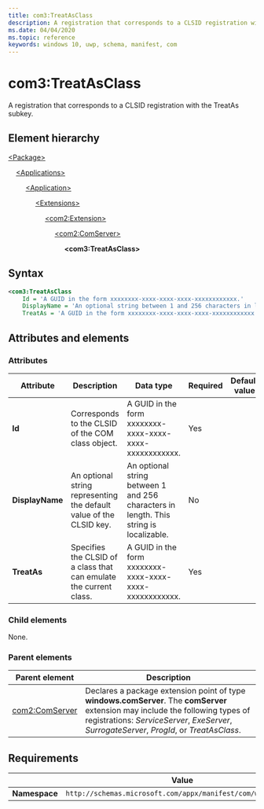 ```yaml
---
title: com3:TreatAsClass
description: A registration that corresponds to a CLSID registration with the TreatAs subkey (com3:TreatAsClass).
ms.date: 04/04/2020
ms.topic: reference
keywords: windows 10, uwp, schema, manifest, com
---
```


# com3:TreatAsClass

A registration that corresponds to a CLSID registration with the TreatAs subkey.

## Element hierarchy

[\<Package\>](element-package.md)

&nbsp;&nbsp;&nbsp;&nbsp;[\<Applications\>](element-applications.md)

&nbsp;&nbsp;&nbsp;&nbsp; &nbsp;&nbsp;&nbsp;&nbsp;[\<Application\>](element-application.md)

&nbsp;&nbsp;&nbsp;&nbsp; &nbsp;&nbsp;&nbsp;&nbsp; &nbsp;&nbsp;&nbsp;&nbsp;[\<Extensions\>](element-1-extensions.md)

&nbsp;&nbsp;&nbsp;&nbsp; &nbsp;&nbsp;&nbsp;&nbsp; &nbsp;&nbsp;&nbsp;&nbsp; &nbsp;&nbsp;&nbsp;&nbsp;[\<com2:Extension\>](element-com2-extension.md)

&nbsp;&nbsp;&nbsp;&nbsp; &nbsp;&nbsp;&nbsp;&nbsp; &nbsp;&nbsp;&nbsp;&nbsp; &nbsp;&nbsp;&nbsp;&nbsp; &nbsp;&nbsp;&nbsp;&nbsp;[\<com2:ComServer\>](element-com2-comserver.md)

&nbsp;&nbsp;&nbsp;&nbsp; &nbsp;&nbsp;&nbsp;&nbsp; &nbsp;&nbsp;&nbsp;&nbsp; &nbsp;&nbsp;&nbsp;&nbsp; &nbsp;&nbsp;&nbsp;&nbsp; &nbsp;&nbsp;&nbsp;&nbsp;**\<com3:TreatAsClass\>**

## Syntax

```xml
<com3:TreatAsClass 
    Id = 'A GUID in the form xxxxxxxx-xxxx-xxxx-xxxx-xxxxxxxxxxxx.'
    DisplayName = 'An optional string between 1 and 256 characters in length. This string is localizable.' 
    TreatAs = 'A GUID in the form xxxxxxxx-xxxx-xxxx-xxxx-xxxxxxxxxxxx.' />
```

## Attributes and elements

### Attributes

| Attribute | Description | Data type | Required | Default value |
|-|-|-|-|-|
| **Id** | Corresponds to the CLSID of the COM class object. | A GUID in the form xxxxxxxx-xxxx-xxxx-xxxx-xxxxxxxxxxxx. | Yes |  |
| **DisplayName** | An optional string representing the default value of the CLSID key. | An optional string between 1 and 256 characters in length. This string is localizable. | No |  |
| **TreatAs** | Specifies the CLSID of a class that can emulate the current class. | A GUID in the form xxxxxxxx-xxxx-xxxx-xxxx-xxxxxxxxxxxx. | Yes |  |

### Child elements

None.

### Parent elements

| Parent element | Description |
|-|-|
| [com2:ComServer](element-com2-comserver.md) | Declares a package extension point of type **windows.comServer**. The **comServer** extension may include the following types of registrations: *ServiceServer*, *ExeServer*, *SurrogateServer*, *ProgId*, or *TreatAsClass*. |

## Requirements

|   | Value  |
|--|--|
| **Namespace** | `http://schemas.microsoft.com/appx/manifest/com/windows10/3` |
